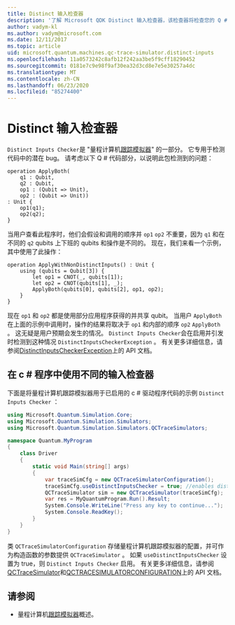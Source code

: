 ```yaml
---
title: Distinct 输入检查器
description: '了解 Microsoft QDK Distinct 输入检查器，该检查器将检查您的 Q # 代码，以了解与共享 qubits 的潜在冲突。'
author: vadym-kl
ms.author: vadym@microsoft.com
ms.date: 12/11/2017
ms.topic: article
uid: microsoft.quantum.machines.qc-trace-simulator.distinct-inputs
ms.openlocfilehash: 11a0573242c8afb12f242aa3be5f9cff18290452
ms.sourcegitcommit: 0181e7c9e98f9af30ea32d3cd8e7e5e30257a4dc
ms.translationtype: MT
ms.contentlocale: zh-CN
ms.lasthandoff: 06/23/2020
ms.locfileid: "85274400"
---
```

# <a name="distinct-inputs-checker"></a>Distinct 输入检查器

`Distinct Inputs Checker`是 "量程计算机[跟踪模拟器](xref:microsoft.quantum.machines.qc-trace-simulator.intro)" 的一部分。 它专用于检测代码中的潜在 bug。 请考虑以下 Q # 代码部分，以说明此包检测到的问题：

```qsharp
operation ApplyBoth(
    q1 : Qubit,
    q2 : Qubit,
    op1 : (Qubit => Unit),
    op2 : (Qubit => Unit))
: Unit {
    op1(q1);
    op2(q2);
}
```

当用户查看此程序时，他们会假设和调用的顺序并 `op1` `op2` 不重要，因为 `q1` 和在不同的 `q2` qubits 上下班的 qubits 和操作是不同的。 现在，我们来看一个示例，其中使用了此操作：

```qsharp
operation ApplyWithNonDistinctInputs() : Unit {
    using (qubits = Qubit[3]) {
        let op1 = CNOT(_, qubits[1]);
        let op2 = CNOT(qubits[1], _);
        ApplyBoth(qubits[0], qubits[2], op1, op2);
    }
}
```

现在 `op1` 和 `op2` 都是使用部分应用程序获得的并共享 qubit。 当用户 `ApplyBoth` 在上面的示例中调用时，操作的结果将取决于 `op1` 和内部的顺序 `op2` `ApplyBoth` 。 这无疑是用户预期会发生的情况。 `Distinct Inputs Checker`会在启用并引发时检测到这种情况 `DistinctInputsCheckerException` 。 有关更多详细信息，请参阅[DistinctInputsCheckerException](https://docs.microsoft.com/dotnet/api/Microsoft.Quantum.Simulation.Simulators.QCTraceSimulators.DistinctInputsCheckerException)上的 API 文档。

## <a name="using-the-distinct-inputs-checker-in-your-c-program"></a>在 c # 程序中使用不同的输入检查器

下面是将量程计算机跟踪模拟器用于已启用的 c # 驱动程序代码的示例 `Distinct Inputs Checker` ：

```csharp
using Microsoft.Quantum.Simulation.Core;
using Microsoft.Quantum.Simulation.Simulators;
using Microsoft.Quantum.Simulation.Simulators.QCTraceSimulators;

namespace Quantum.MyProgram
{
    class Driver
    {
        static void Main(string[] args)
        {
            var traceSimCfg = new QCTraceSimulatorConfiguration();
            traceSimCfg.useDistinctInputsChecker = true; //enables distinct inputs checker
            QCTraceSimulator sim = new QCTraceSimulator(traceSimCfg);
            var res = MyQuantumProgram.Run().Result;
            System.Console.WriteLine("Press any key to continue...");
            System.Console.ReadKey();
        }
    }
}
```

类 `QCTraceSimulatorConfiguration` 存储量程计算机跟踪模拟器的配置，并可作为构造函数的参数提供 `QCTraceSimulator` 。 如果 `useDistinctInputsChecker` 设置为 true，则 `Distinct Inputs Checker` 启用。 有关更多详细信息，请参阅[QCTraceSimulator](https://docs.microsoft.com/dotnet/api/Microsoft.Quantum.Simulation.Simulators.QCTraceSimulators.QCTraceSimulator)和[QCTRACESIMULATORCONFIGURATION](https://docs.microsoft.com/dotnet/api/Microsoft.Quantum.Simulation.Simulators.QCTraceSimulators.QCTraceSimulatorConfiguration?)上的 API 文档。

## <a name="see-also"></a>请参阅

- 量程计算机[跟踪模拟器](xref:microsoft.quantum.machines.qc-trace-simulator.intro)概述。
